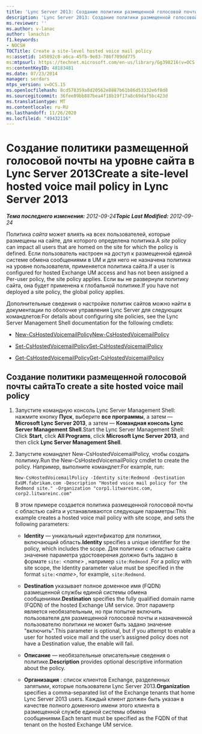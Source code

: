 ```yaml
---
title: 'Lync Server 2013: Создание политики размещенной голосовой почты на уровне сайта'
description: 'Lync Server 2013: Создание политики размещенной голосовой почты на уровне сайта.'
ms.reviewer: ''
ms.author: v-lanac
author: lanachin
f1.keywords:
- NOCSH
TOCTitle: Create a site-level hosted voice mail policy
ms:assetid: 145892c8-a6ca-45fb-9e83-786f709dd775
ms:mtpsurl: https://technet.microsoft.com/en-us/library/Gg398216(v=OCS.15)
ms:contentKeyID: 48183481
ms.date: 07/23/2014
manager: serdars
mtps_version: v=OCS.15
ms.openlocfilehash: 8cd578359a8d20562e8887b61b86d53332e6f8d8
ms.sourcegitcommit: 36fee89bb887bea4f18b19f17a8c69daf5bc423d
ms.translationtype: MT
ms.contentlocale: ru-RU
ms.lasthandoff: 11/26/2020
ms.locfileid: "49432116"
---
```

# <a name="create-a-site-level-hosted-voice-mail-policy-in-lync-server-2013"></a><span data-ttu-id="bf87c-103">Создание политики размещенной голосовой почты на уровне сайта в Lync Server 2013</span><span class="sxs-lookup"><span data-stu-id="bf87c-103">Create a site-level hosted voice mail policy in Lync Server 2013</span></span>

<div data-xmlns="http://www.w3.org/1999/xhtml">

<div class="topic" data-xmlns="http://www.w3.org/1999/xhtml" data-msxsl="urn:schemas-microsoft-com:xslt" data-cs="https://msdn.microsoft.com/">

<div data-asp="https://msdn2.microsoft.com/asp">



</div>

<div id="mainSection">

<div id="mainBody"><span data-ttu-id="bf87c-104">

<span> </span></span><span class="sxs-lookup"><span data-stu-id="bf87c-104">

<span> </span></span></span>

<span data-ttu-id="bf87c-105">_**Тема последнего изменения:** 2012-09-24_</span><span class="sxs-lookup"><span data-stu-id="bf87c-105">_**Topic Last Modified:** 2012-09-24_</span></span>

<span data-ttu-id="bf87c-106">Политика *сайта* может влиять на всех пользователей, которые размещены на сайте, для которого определена политика.</span><span class="sxs-lookup"><span data-stu-id="bf87c-106">A *site* policy can impact all users that are homed on the site for which the policy is defined.</span></span> <span data-ttu-id="bf87c-107">Если пользователь настроен на доступ к размещенной единой системе обмена сообщениями в UM и для него не назначена политика на уровне пользователя, применяется политика сайта.</span><span class="sxs-lookup"><span data-stu-id="bf87c-107">If a user is configured for hosted Exchange UM access and has not been assigned a Per-user policy, the site policy applies.</span></span> <span data-ttu-id="bf87c-108">Если вы не развернули политику сайта, она будет применена к глобальной политике.</span><span class="sxs-lookup"><span data-stu-id="bf87c-108">If you have not deployed a site policy, the global policy applies.</span></span>

<span data-ttu-id="bf87c-109">Дополнительные сведения о настройке политик сайтов можно найти в документации по оболочке управления Lync Server для следующих командлетов:</span><span class="sxs-lookup"><span data-stu-id="bf87c-109">For details about configuring site policies, see the Lync Server Management Shell documentation for the following cmdlets:</span></span>

  - [<span data-ttu-id="bf87c-110">New-CsHostedVoicemailPolicy</span><span class="sxs-lookup"><span data-stu-id="bf87c-110">New-CsHostedVoicemailPolicy</span></span>](https://docs.microsoft.com/powershell/module/skype/New-CsHostedVoicemailPolicy)

  - [<span data-ttu-id="bf87c-111">Set-CsHostedVoicemailPolicy</span><span class="sxs-lookup"><span data-stu-id="bf87c-111">Set-CsHostedVoicemailPolicy</span></span>](https://docs.microsoft.com/powershell/module/skype/Set-CsHostedVoicemailPolicy)

  - [<span data-ttu-id="bf87c-112">Get-CsHostedVoicemailPolicy</span><span class="sxs-lookup"><span data-stu-id="bf87c-112">Get-CsHostedVoicemailPolicy</span></span>](https://docs.microsoft.com/powershell/module/skype/Get-CsHostedVoicemailPolicy)

<div>

## <a name="to-create-a-site-hosted-voice-mail-policy"></a><span data-ttu-id="bf87c-113">Создание политики размещенной голосовой почты сайта</span><span class="sxs-lookup"><span data-stu-id="bf87c-113">To create a site hosted voice mail policy</span></span>

1.  <span data-ttu-id="bf87c-114">Запустите командную консоль Lync Server Management Shell: нажмите кнопку **Пуск**, выберите **все программы**, а затем — **Microsoft Lync Server 2013**, а затем — **Командная консоль Lync Server Management Shell**.</span><span class="sxs-lookup"><span data-stu-id="bf87c-114">Start the Lync Server Management Shell: Click **Start**, click **All Programs**, click **Microsoft Lync Server 2013**, and then click **Lync Server Management Shell**.</span></span>

2.  <span data-ttu-id="bf87c-115">Запустите командлет New-CsHostedVoicemailPolicy, чтобы создать политику.</span><span class="sxs-lookup"><span data-stu-id="bf87c-115">Run the New-CsHostedVoicemailPolicy cmdlet to create the policy.</span></span> <span data-ttu-id="bf87c-116">Например, выполните командлет:</span><span class="sxs-lookup"><span data-stu-id="bf87c-116">For example, run:</span></span>
    
        New-CsHostedVoicemailPolicy -Identity site:Redmond -Destination ExUM.fabrikam.com -Description "Hosted voice mail policy for the Redmond site." -Organization "corp1.litwareinc.com, corp2.litwareinc.com"
    
    <span data-ttu-id="bf87c-117">В этом примере создается политика размещенной голосовой почты с областью сайта и устанавливаются следующие параметры:</span><span class="sxs-lookup"><span data-stu-id="bf87c-117">This example creates a hosted voice mail policy with site scope, and sets the following parameters:</span></span>
    
      - <span data-ttu-id="bf87c-118">**Identity** — уникальный идентификатор для политики, включающий область.</span><span class="sxs-lookup"><span data-stu-id="bf87c-118">**Identity** specifies a unique identifier for the policy, which includes the scope.</span></span> <span data-ttu-id="bf87c-119">Для политики с областью сайта значение параметра удостоверения должно быть задано в формате `site:` *\<name\>* , например `site:Redmond` .</span><span class="sxs-lookup"><span data-stu-id="bf87c-119">For a policy with site scope, the Identity parameter value must be specified in the format `site:`*\<name\>*, for example, `site:Redmond`.</span></span>
    
      - <span data-ttu-id="bf87c-120">**Destination** указывает полное доменное имя (FQDN) размещенной службы единой системы обмена сообщениями.</span><span class="sxs-lookup"><span data-stu-id="bf87c-120">**Destination** specifies the fully qualified domain name (FQDN) of the hosted Exchange UM service.</span></span> <span data-ttu-id="bf87c-121">Этот параметр является необязательным, но при попытке включить пользователя для размещенной голосовой почты и назначенной пользователю политики не может быть задано значение "включить".</span><span class="sxs-lookup"><span data-stu-id="bf87c-121">This parameter is optional, but if you attempt to enable a user for hosted voice mail and the user’s assigned policy does not have a Destination value, the enable will fail.</span></span>
    
      - <span data-ttu-id="bf87c-122">**Описание** — необязательные описательные сведения о политике.</span><span class="sxs-lookup"><span data-stu-id="bf87c-122">**Description** provides optional descriptive information about the policy.</span></span>
    
      - <span data-ttu-id="bf87c-123">**Организация** : список клиентов Exchange, разделенных запятыми, которые пользователи Lync Server 2013.</span><span class="sxs-lookup"><span data-stu-id="bf87c-123">**Organization** specifies a comma-separated list of the Exchange tenants that home Lync Server 2013 users.</span></span> <span data-ttu-id="bf87c-124">Каждый клиент должен быть указан в качестве полного доменного имени этого клиента в размещенной службе единой системы обмена сообщениями.</span><span class="sxs-lookup"><span data-stu-id="bf87c-124">Each tenant must be specified as the FQDN of that tenant on the hosted Exchange UM service.</span></span>

<span data-ttu-id="bf87c-125"></div>

</div>

<span> </span>

</div>

</div>

</span><span class="sxs-lookup"><span data-stu-id="bf87c-125"></div>

</div>

<span> </span>

</div>

</div>

</span></span></div>

